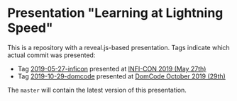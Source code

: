 # Presentation "Learning at Lightning Speed"

This is a repository with a reveal.js-based presentation.
Tags indicate which actual commit was presented:

- Tag [2019-05-27-inficon](https://github.com/jeroenheijmans/presentation-learning-at-lightning-speed/releases/tag/2019-05-27-inficon) presented at [INFI-CON 2019 (May 27th)](https://con.infi.nl)
- Tag [2019-10-29-domcode](https://github.com/jeroenheijmans/presentation-learning-at-lightning-speed/releases/tag/2019-10-29-domcode) presented at [DomCode October 2019 (29th)](https://www.meetup.com/DomCode/events/265766695)

The `master` will contain the latest version of this presentation.
